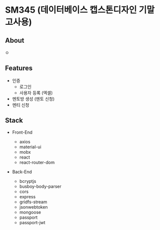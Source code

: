 # SM345 (데이터베이스 캡스톤디자인 기말고사용)

## About

ㅇ

## Features

- 인증
  - 로그인
  - 사용자 등록 (엑셀)
- 멘토방 생성 (멘토 신청)
- 멘티 신청 

## Stack

- Front-End
  - axios
  - material-ui
  - mobx
  - react
  - react-router-dom

- Back-End
  - bcryptjs
  - busboy-body-parser
  - cors
  - express
  - gridfs-stream
  - jsonwebtoken
  - mongoose
  - passport
  - passport-jwt